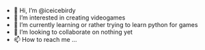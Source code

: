 - 👋 Hi, I’m @iceicebirdy
- 👀 I’m interested in creating videogames
- 🌱 I’m currently learning or rather trying to learn python for games
- 💞️ I’m looking to collaborate on nothing yet
- 📫 How to reach me ...

<!---
iceicebirdy/iceicebirdy is a ✨ special ✨ repository because its `README.md` (this file) appears on your GitHub profile.
You can click the Preview link to take a look at your changes.
--->
